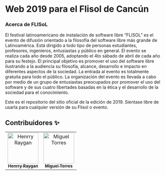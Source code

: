 # Web 2019 para el Flisol de Cancún

### Acerca de FLISoL

El festival latinoamericano de instalación de software libre “FLISOL” es el evento de difusión orientado a la filosofía del software libre más grande de Latinoamérica. Está dirigido a todo tipo de personas estudiantes, profesores, ingenieros, entusiastas y público en general. El evento se realiza cada año desde 2005, adoptando el 4to sábado de abril de cada año para su festejo. El principal objetivo es promover el uso del software libre ilustrando a la audiencia su filosofía, alcance, desarrollo e impacto en diferentes aspectos de la sociedad. La entrada al evento es totalmente gratuita para todo el público. La organización del evento es llevada a cabo por medio de un grupo de entusiastas preocupados por promover el uso del software y de sus cuatro libertades basadas en la ética y el desarrollo de la sociedad para el conocimiento.

Este es el repositorio del sitio oficial de la edición de 2019. Sientase libre de usarla para cualquier versión de su Flisol o evento.


## Contribuidores ✨

<!-- ALL-CONTRIBUTORS-LIST:START - Do not remove or modify this section -->
<table>
  <tr>
    <td align="center">
        <a href="https://henryraygan.com">
        <img src="https://avatars.githubusercontent.com/u/28490601?v=3" width="100px;" alt="Henrry Raygan"/>
        <br />
        <sub>
        <b>Henrry Raygan
        </b>
        </sub>
        </a>
    </td>
    <td align="center">
        <a href="http://www.maf.mx">
        <img src="https://avatars.githubusercontent.com/u/6175692?v=3" width="100px;" alt="Miguel Torres"/>
        <br />
        <sub>
        <b>Miguel Torres
        </b>
        </sub>
        </a>
    </td>
  </tr>
</table>
